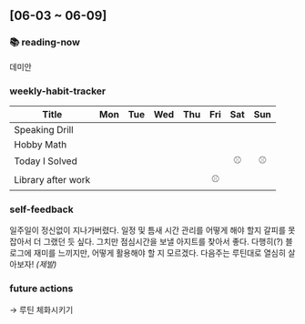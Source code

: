 <h2 id="06-03--06-09">[06-03 ~ 06-09]</h2>
<h3 id="📚-reading-now">📚 reading-now</h3>
<p>데미안</p>
<h3 id="weekly-habit-tracker">weekly-habit-tracker</h3>
<table>
<thead>
<tr>
<th>Title</th>
<th align="center">Mon</th>
<th align="center">Tue</th>
<th align="center">Wed</th>
<th align="center">Thu</th>
<th align="center">Fri</th>
<th align="center">Sat</th>
<th align="center">Sun</th>
</tr>
</thead>
<tbody><tr>
<td>Speaking Drill</td>
<td align="center"></td>
<td align="center"></td>
<td align="center"></td>
<td align="center"></td>
<td align="center"></td>
<td align="center"></td>
<td align="center"></td>
</tr>
<tr>
<td>Hobby Math</td>
<td align="center"></td>
<td align="center"></td>
<td align="center"></td>
<td align="center"></td>
<td align="center"></td>
<td align="center"></td>
<td align="center"></td>
</tr>
<tr>
<td>Today I Solved</td>
<td align="center"></td>
<td align="center"></td>
<td align="center"></td>
<td align="center"></td>
<td align="center"></td>
<td align="center">⚾️</td>
<td align="center">⚾️</td>
</tr>
<tr>
<td>Library after work</td>
<td align="center"></td>
<td align="center"></td>
<td align="center"></td>
<td align="center"></td>
<td align="center">⚾️</td>
<td align="center"></td>
<td align="center"></td>
</tr>
</tbody></table>
<h3 id="self-feedback">self-feedback</h3>
<p>일주일이 정신없이 지나가버렸다.
일정 및 틈새 시간 관리를 어떻게 해야 할지 갈피를 못 잡아서 더 그랬던 듯 싶다.
그치만 점심시간을 보낼 아지트를 찾아서 좋다.
다행히(?) 블로그에 재미를 느끼지만, 어떻게 활용해야 할 지 모르겠다.
다음주는 루틴대로 열심히 살아보자! <em>(제발)</em></p>
<h3 id="future-actions">future actions</h3>
<p>→ 루틴 체화시키기</p>